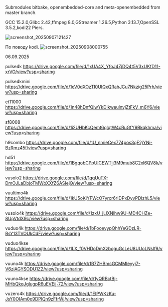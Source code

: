 Submodules bitbake, openembedded-core and meta-openembedded from master branch.

GCC 15.2.0,Glibc 2.42,ffmpeg 8.0,GStreamer 1.26.5,Python 3.13.7,OpenSSL 3.5.2,kodi22 Piers.

![screenshot_20250907121427](https://github.com/user-attachments/assets/f1a41f58-8969-481b-9649-60aabb7e320e)

По поводу kodi.
![screenshot_20250908000755](https://github.com/user-attachments/assets/5eb0fa7e-4172-427b-8372-fcac932dc14a)


06.09.2025

pulse4k
https://drive.google.com/file/d/1xUA4X_YfoJ4ZjDQ4t5V3xUKfD11-xrVO/view?usp=sharing

pulse4kmini
https://drive.google.com/file/d/1eV0dXOzTI0UIQxQRahJCu7Nkzig25Prh/view?usp=sharing

et11000
https://drive.google.com/file/d/1n48hDnfQlwYkDIkweulnvjZtFkV_m6Y6/view?usp=sharing

sf8008
https://drive.google.com/file/d/1i2UHbKcQemt6qlqtW4cRuGfY9Bkqkhma/view?usp=sharing

h9combo
https://drive.google.com/file/d/1U_nmieCex774pos3qF2jYNj-BzRmz45f/view?usp=sharing

hd51
https://drive.google.com/file/d/1BgqobCPpUICEWTjj3M9mub8C2xl6QV8k/view?usp=sharing

vusolo2
https://drive.google.com/file/d/1qqUuTX-DmOJLaDbjoTMWbXXfZ6ASIejQ/view?usp=sharing

vuultimo4k
https://drive.google.com/file/d/1kU5oKjYFWcO7yrcr6rIDPxDyvPDIzhL5/view?usp=sharing

vusolo4k
https://drive.google.com/file/d/1zxU_jLlXNlhw9U-MD4CHZe-8UpVtdX9c/view?usp=sharing

vuduo4k
https://drive.google.com/file/d/1bFooevypQhhYeGDzLR-BsY13TVOUkCdF/view?usp=sharing

vuduo4kse
https://drive.google.com/file/d/1LX_f0VHDoDmXzboguGcLeU8UUoLNsIf9/view?usp=sharing

vuuno4k
https://drive.google.com/file/d/1B7ZHBmcGCMMIeyyj7-V6ziAGYSODU1Z2/view?usp=sharing

vuuno4kse
https://drive.google.com/file/d/1yQRBctBj-MHbQkqJglugpR6uEVEij-72/view?usp=sharing

vuzero4k
https://drive.google.com/file/d/1EIPWKzKu-JsY0OIAm0o9DPlQn9zFfrWj/view?usp=sharing
